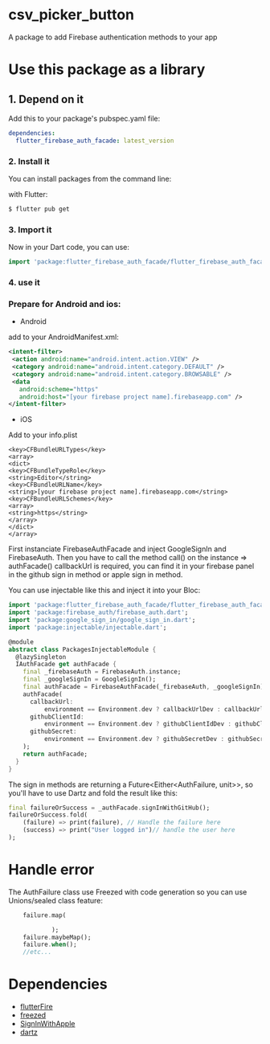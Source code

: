 # csv_picker_button

A package to add Firebase authentication methods to your app

# Use this package as a library

## 1. Depend on it

Add this to your package's pubspec.yaml file:

```yaml
dependencies:
  flutter_firebase_auth_facade: latest_version
```

### 2. Install it

You can install packages from the command line:

with Flutter:

```bash
$ flutter pub get
```

### 3. Import it

Now in your Dart code, you can use:

```dart
import 'package:flutter_firebase_auth_facade/flutter_firebase_auth_facade.dart';
```

### 4. use it

### Prepare for Android and ios:
 * Android

add to your AndroidManifest.xml:

 ```xml
 <intent-filter>
  <action android:name="android.intent.action.VIEW" />
  <category android:name="android.intent.category.DEFAULT" />
  <category android:name="android.intent.category.BROWSABLE" />
  <data
    android:scheme="https"
    android:host="[your firebase project name].firebaseapp.com" />
</intent-filter>
 ```

 * iOS

Add to your info.plist

 ```
<key>CFBundleURLTypes</key>
<array>
<dict>
<key>CFBundleTypeRole</key>
<string>Editor</string>
<key>CFBundleURLName</key>
<string>[your firebase project name].firebaseapp.com</string>
<key>CFBundleURLSchemes</key>
<array>
<string>https</string>
</array>
</dict>
</array>
 ```

First instanciate FirebaseAuthFacade and inject GoogleSignIn and FirebaseAuth.
Then you have to call the method call() on the instance => authFacade()
callbackUrl is required, you can find it in your firebase panel in the github sign in method or apple sign in method.

You can use injectable like this and inject it into your Bloc:

```dart
import 'package:flutter_firebase_auth_facade/flutter_firebase_auth_facade.dart';
import 'package:firebase_auth/firebase_auth.dart';
import 'package:google_sign_in/google_sign_in.dart';
import 'package:injectable/injectable.dart';

@module
abstract class PackagesInjectableModule {
  @lazySingleton
  IAuthFacade get authFacade {
    final _firebaseAuth = FirebaseAuth.instance;
    final _googleSignIn = GoogleSignIn();
    final authFacade = FirebaseAuthFacade(_firebaseAuth, _googleSignIn);
    authFacade(
      callbackUrl:
          environment == Environment.dev ? callbackUrlDev : callbackUrl,
      githubClientId:
          environment == Environment.dev ? githubClientIdDev : githubClientId,
      githubSecret:
          environment == Environment.dev ? githubSecretDev : githubSecret,
    );
    return authFacade;
  }
}
```

The sign in methods are returning a Future<Either<AuthFailure, unit>>, so you'll have to
use Dartz and fold the result like this:

```dart
final failureOrSuccess = _authFacade.signInWithGitHub();
failureOrSuccess.fold(
    (failure) => print(failure), // Handle the failure here
    (success) => print("User logged in")// handle the user here
);

```

#  Handle error

The AuthFailure class use Freezed with code generation  so you can use Unions/sealed class feature:

```dart
    failure.map(

            );
    failure.maybeMap();
    failure.when();
    //etc...
```
# Dependencies

- [flutterFire](https://firebase.flutter.dev/)
- [freezed](https://pub.dev/packages/freezed)
- [SignInWithApple](https://pub.dev/packages/sign_in_with_apple)
- [dartz](https://pub.dev/packages/dartz/versions/0.10.0-nullsafety.1)
